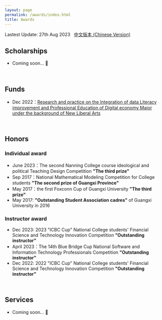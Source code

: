 ```yaml
---
layout: page
permalink: /awards/index.html
title: Awards
---
```


Lastest Update: 27th Aug 2023 &nbsp; [中文版本 (Chinese Version)](https://caihanlin.com/file/awards-zh/)

## Scholarships

- Coming soon... 🚀

<br>



## Funds
- Dec 2022：[Research and practice on the Integration of data Literacy improvement and Professional Education of Digital economy Major under the background of New Liberal Arts](http://jyt.gxzf.gov.cn/zfxxgk/fdzdgknr/tzgg_58179/P020230615363349227536.pdf)



<br>

## Honors
### Individual award

- June 2023：The second Nanning College course ideological and political Teaching Design Competition **"The third prize"**
- Sep 2017：National Mathematical Modeling Competition for College students **"The second prize of Guangxi Province"**
- May 2017：the first Foxconn Cup of Guangxi University **"The third prize"**
- May 2017: **"Outstanding Student Association cadres"** of Guangxi University in 2016


### Instructor award
- Dec 2023: 2023 "ICBC Cup" National College students' Financial Science and Technology Innovation Competition **"Outstanding instructor"**
- April 2023：The 14th Blue Bridge Cup National Software and Information Technology Professionals Competition **"Outstanding instructor"**
- Dec 2022: 2022 "ICBC Cup" National College students' Financial Science and Technology Innovation Competition **"Outstanding instructor"**


<br>

## Services

- Coming soon... 🚀

<br>